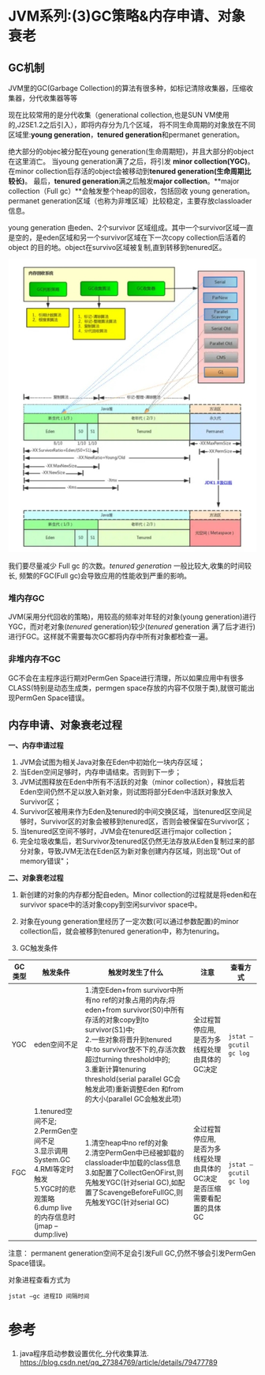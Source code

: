 # JVM系列:(3)GC策略&内存申请、对象衰老

## GC机制

JVM里的GC(Garbage Collection)的算法有很多种，如标记清除收集器，压缩收集器，分代收集器等等

现在比较常用的是分代收集（generational collection,也是SUN VM使用的,J2SE1.2之后引入），即将内存分为几个区域，
将不同生命周期的对象放在不同区域里:**young generation**，**tenured generation**和permanet generation。

绝大部分的objec被分配在young generation(生命周期短)，并且大部分的object在这里消亡。
当young generation满了之后，将引发 **minor collection(YGC)**。
在minor collection后存活的object会被移动到**tenured generation(**生命周期比较长**)**。
最后，**tenured generation**满之后触发**major collection**。**major collection（Full gc）**会触发整个heap的回收，包括回收 young generation。
permanet generation区域（也称为非堆区域）比较稳定，主要存放classloader信息。

young generation 由eden、2个survivor 区域组成。其中一个survivor区域一直是空的，是eden区域和另一个survivor区域在下一次copy collection后活着的object
的目的地。object在survivo区域被复制,直到转移到tenured区。

![](imgs/jvm3.jpg)

我们要尽量减少 Full gc 的次数。*tenured generation* 一般比较大,收集的时间较长, 频繁的FGC(Full gc)会导致应用的性能收到严重的影响。

### 堆内存GC

JVM(采用分代回收的策略)，用较高的频率对年轻的对象(young generation)进行YGC，而对老对象(*tenured* generation)较少(*tenured* generation 满了后才进行)进行FGC。这样就不需要每次GC都将内存中所有对象都检查一遍。

### 非堆内存不GC

GC不会在主程序运行期对PermGen Space进行清理，所以如果应用中有很多CLASS(特别是动态生成类，permgen space存放的内容不仅限于类),就很可能出现PermGen Space错误。

## 内存申请、对象衰老过程

**一、内存申请过程**

1. JVM会试图为相关Java对象在Eden中初始化一块内存区域；
2. 当Eden空间足够时，内存申请结束。否则到下一步；
3. JVM试图释放在Eden中所有不活跃的对象（minor collection），释放后若Eden空间仍然不足以放入新对象，则试图将部分Eden中活跃对象放入Survivor区；
4. Survivor区被用来作为Eden及tenured的中间交换区域，当tenured区空间足够时，Survivor区的对象会被移到tenured区，否则会被保留在Survivor区；
5. 当tenured区空间不够时，JVM会在tenured区进行major collection；
6. 完全垃圾收集后，若Survivor及tenured区仍然无法存放从Eden复制过来的部分对象，导致JVM无法在Eden区为新对象创建内存区域，则出现"Out of memory错误"；

**二、对象衰老过程**

1. 新创建的对象的内存都分配自eden。Minor collection的过程就是将eden和在survivor space中的活对象copy到空闲survivor space中。

2. 对象在young generation里经历了一定次数(可以通过参数配置)的minor collection后，就会被移到tenured generation中，称为tenuring。

3. GC触发条件

| **GC类型** | **触发条件**                                                 | **触发时发生了什么**                                         | **注意**                                                     | **查看方式**         |
| ---------- | ------------------------------------------------------------ | ------------------------------------------------------------ | ------------------------------------------------------------ | -------------------- |
| YGC        | eden空间不足                                                 | 1.清空Eden+from survivor中所有no ref的对象占用的内存;将eden+from survivor(S0)中所有存活的对象copy到to survivor(S1)中;<br/> 2.一些对象将晋升到tenured中:to survivor放不下的,存活次数超过turning threshold中的;<br/> 3.重新计算tenuring threshold(serial parallel GC会触发此项)重新调整Eden 和from的大小(parallel GC会触发此项) | 全过程暂停应用,是否为多线程处理由具体的GC决定                | `jstat –gcutil gc log` |
| FGC        | 1.tenured空间不足;<br/> 2.PermGen空间不足<br/>  3.显示调用System.GC<br/> 4.RMI等定时触发<br/>  5.YGC时的悲观策略<br/> 6.dump live的内存信息时(jmap –dump:live) | 1.清空heap中no ref的对象<br/> 2.清空PermGen中已经被卸载的classloader中加载的class信息<br/>  3.如配置了CollectGenOFirst,则先触发YGC(针对serial GC),如配置了ScavengeBeforeFullGC,则先触发YGC(针对serial GC) | 全过程暂停应用,是否为多线程处理由具体的GC决定  是否压缩需要看配置的具体GC | `jstat –gcutil gc log`|

注意： permanent generation空间不足会引发Full GC,仍然不够会引发PermGen Space错误。

对象进程查看方式为
```
jstat –gc 进程ID 间隔时间
```

# 参考

1. java程序启动参数设置优化_分代收集算法. https://blog.csdn.net/qq_27384769/article/details/79477789